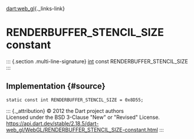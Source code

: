 [dart:web\_gl](../../dart-web_gl/dart-web_gl-library){._links-link}

RENDERBUFFER\_STENCIL\_SIZE constant
====================================

::: {.section .multi-line-signature}
[int](../../dart-core/int-class) const RENDERBUFFER\_STENCIL\_SIZE
:::

Implementation {#source}
--------------

``` {.language-dart data-language="dart"}
static const int RENDERBUFFER_STENCIL_SIZE = 0x8D55;
```

::: {._attribution}
© 2012 the Dart project authors\
Licensed under the BSD 3-Clause \"New\" or \"Revised\" License.\
<https://api.dart.dev/stable/2.18.5/dart-web_gl/WebGL/RENDERBUFFER_STENCIL_SIZE-constant.html>
:::
